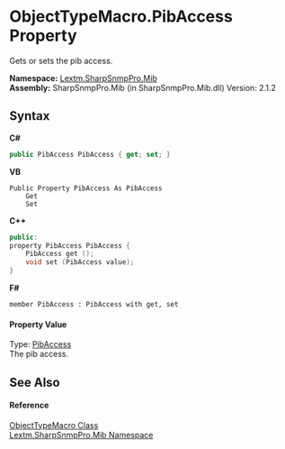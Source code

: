 # ObjectTypeMacro.PibAccess Property 
 

Gets or sets the pib access.

**Namespace:**&nbsp;<a href="N_Lextm_SharpSnmpPro_Mib">Lextm.SharpSnmpPro.Mib</a><br />**Assembly:**&nbsp;SharpSnmpPro.Mib (in SharpSnmpPro.Mib.dll) Version: 2.1.2

## Syntax

**C#**<br />
``` C#
public PibAccess PibAccess { get; set; }
```

**VB**<br />
``` VB
Public Property PibAccess As PibAccess
	Get
	Set
```

**C++**<br />
``` C++
public:
property PibAccess PibAccess {
	PibAccess get ();
	void set (PibAccess value);
}
```

**F#**<br />
``` F#
member PibAccess : PibAccess with get, set

```


#### Property Value
Type: <a href="T_Lextm_SharpSnmpPro_Mib_PibAccess">PibAccess</a><br />The pib access.

## See Also


#### Reference
<a href="T_Lextm_SharpSnmpPro_Mib_ObjectTypeMacro">ObjectTypeMacro Class</a><br /><a href="N_Lextm_SharpSnmpPro_Mib">Lextm.SharpSnmpPro.Mib Namespace</a><br />